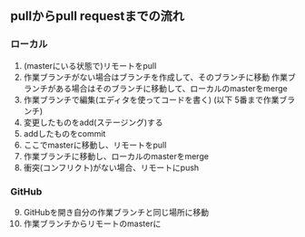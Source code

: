 ## pullからpull requestまでの流れ
### ローカル
1. (masterにいる状態で)リモートをpull
2. 作業ブランチがない場合はブランチを作成して、そのブランチに移動
  作業ブランチがある場合はそのブランチに移動して、ローカルのmasterをmerge
3. 作業ブランチで編集(エディタを使ってコードを書く) (以下 5番まで作業ブランチ)
4. 変更したものをadd(ステージング)する
5. addしたものをcommit
6. ここでmasterに移動し、リモートをpull
7. 作業ブランチに移動し、ローカルのmasterをmerge
8. 衝突(コンフリクト)がない場合、リモートにpush
### GitHub
9. GitHubを開き自分の作業ブランチと同じ場所に移動
10. 作業ブランチからリモートのmasterに
